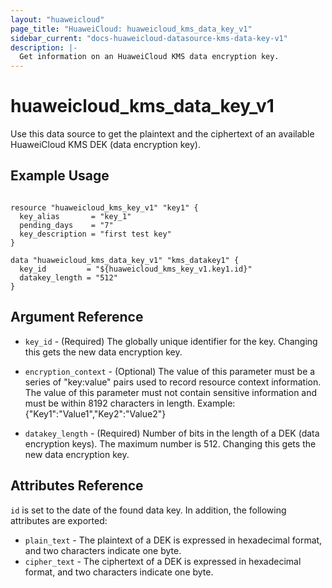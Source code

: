 ```yaml
---
layout: "huaweicloud"
page_title: "HuaweiCloud: huaweicloud_kms_data_key_v1"
sidebar_current: "docs-huaweicloud-datasource-kms-data-key-v1"
description: |-
  Get information on an HuaweiCloud KMS data encryption key.
---
```


# huaweicloud\_kms\_data_key_v1

Use this data source to get the plaintext and the ciphertext of an available
HuaweiCloud KMS DEK (data encryption key).

## Example Usage

```hcl

resource "huaweicloud_kms_key_v1" "key1" {
  key_alias       = "key_1"
  pending_days    = "7"
  key_description = "first test key"
}

data "huaweicloud_kms_data_key_v1" "kms_datakey1" {
  key_id         = "${huaweicloud_kms_key_v1.key1.id}"
  datakey_length = "512"
}

```

## Argument Reference

* `key_id` - (Required) The globally unique identifier for the key.
    Changing this gets the new data encryption key.

* `encryption_context` - (Optional) The value of this parameter must be a series of
    "key:value" pairs used to record resource context information. The value of this
    parameter must not contain sensitive information and must be within 8192 characters
    in length. Example: {"Key1":"Value1","Key2":"Value2"}

* `datakey_length` - (Required) Number of bits in the length of a DEK (data encryption keys).
    The maximum number is 512. Changing this gets the new data encryption key.


## Attributes Reference

`id` is set to the date of the found data key. In addition, the following attributes
are exported:

* `plain_text` - The plaintext of a DEK is expressed in hexadecimal format, and two
    characters indicate one byte.
* `cipher_text` - The ciphertext of a DEK is expressed in hexadecimal format, and two
    characters indicate one byte.
